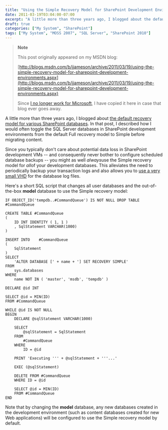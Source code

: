 ```yaml
---
title: "Using the Simple Recovery Model for SharePoint Development Environments"
date: 2011-03-19T03:04:00-07:00
excerpt: "A little more than three years ago, I blogged about the default recovery model for various SharePoint databases . In that post, I described how I would often toggle the SQL Server databases in SharePoint development environments from the default Full..."
draft: true
categories: ["My System", "SharePoint"]
tags: ["My System", "MOSS 2007", "SQL Server", "SharePoint 2010"]
---
```


> **Note**
>
> This post originally appeared on my MSDN blog:
>
> [http://blogs.msdn.com/b/jjameson/archive/2011/03/19/using-the-simple-recovery-model-for-sharepoint-development-environments.aspx](http://blogs.msdn.com/b/jjameson/archive/2011/03/19/using-the-simple-recovery-model-for-sharepoint-development-environments.aspx)
>
> Since [I no longer work for Microsoft](/blog/jjameson/2011/09/02/last-day-with-microsoft), I have copied it here in case that blog ever goes away.

A little more than three years ago, I blogged about [the default recovery model for various SharePoint databases](/blog/jjameson/2008/01/18/default-recovery-models-for-sharepoint-databases). In that post, I described how I would often toggle the SQL Server databases in SharePoint development environments from the default Full recovery model to Simple before migrating content.

Since you typically don't care about potential data loss in SharePoint development VMs -- and consequently never bother to configure scheduled database backups -- you might as well *always*use the Simple recovery model for *all*of your development databases. This alleviates the need to periodically backup your transaction logs and also allows you to [use a very small VHD](/blog/jjameson/2011/03/19/creating-small-vhds-lt-1gb-for-hyper-v) for the database log files.

Here's a short SQL script that changes all user databases and the out-of-the-box **model** database to use the Simple recovery model:

```
IF OBJECT_ID('tempdb..#CommandQueue') IS NOT NULL DROP TABLE #CommandQueue

CREATE TABLE #CommandQueue
(
    ID INT IDENTITY ( 1, 1 )
    , SqlStatement VARCHAR(1000)
)

INSERT INTO    #CommandQueue
(
    SqlStatement
)
SELECT
    'ALTER DATABASE [' + name + '] SET RECOVERY SIMPLE'
FROM
    sys.databases
WHERE
    name NOT IN ( 'master', 'msdb', 'tempdb' )

DECLARE @id INT

SELECT @id = MIN(ID)
FROM #CommandQueue

WHILE @id IS NOT NULL
BEGIN
    DECLARE @sqlStatement VARCHAR(1000)
    
    SELECT
        @sqlStatement = SqlStatement
    FROM
        #CommandQueue
    WHERE
        ID = @id

    PRINT 'Executing ''' + @sqlStatement + '''...'

    EXEC (@sqlStatement)

    DELETE FROM #CommandQueue
    WHERE ID = @id

    SELECT @id = MIN(ID)
    FROM #CommandQueue
END
```

Note that by changing the **model** database, any new databases created in the development environment (such as content databases created for new Web applications) will be configured to use the Simple recovery model by default.

